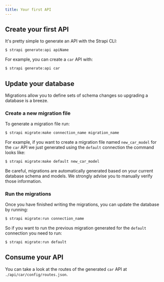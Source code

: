 ```yaml
---
title: Your first API
---
```


## Create your first API

It's pretty simple to generate an API with the Strapi CLI:

```bash
$ strapi generate:api apiName
```

For example, you can create a `car` API with:

```bash
$ strapi generate:api car
```

## Update your database

Migrations allow you to define sets of schema changes so upgrading a database is a breeze.

### Create a new migration file

To generate a migration file run:

```bash
$ strapi migrate:make connection_name migration_name
```

For example, if you want to create a migration file named `new_car_model` for the `car` API we just generated using the `default` connection the command looks like:

```bash
$ strapi migrate:make default new_car_model
```

Be careful, migrations are automatically generated based on your current database schema and models. We strongly advise you to manually verify those information.

### Run the migrations

Once you have finished writing the migrations, you can update the database by running:

```bash
$ strapi migrate:run connection_name
```

So if you want to run the previous migration generated for the `default` connection you need to run:

```bash
$ strapi migrate:run default
```

## Consume your API

You can take a look at the routes of the generated `car` API at `./api/car/config/routes.json`.
